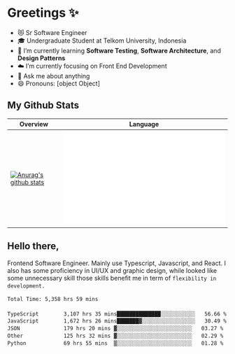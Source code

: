 # Greetings ✨
- 😻 Sr Software Engineer
- 🎓 Undergraduate Student at Telkom University, Indonesia
- 🌱 I’m currently learning **Software Testing**, **Software Architecture**, and **Design Patterns**
- ☁️ I’m currently focusing on Front End Development
- 💬 Ask me about anything
- 😄 Pronouns: [object Object]

## My Github Stats

| Overview | Language |
| --- | --- |
|[![Anurag's github stats](https://github-readme-stats.vercel.app/api?username=abui-am&count_private=true)](https://github.com/anuraghazra/github-readme-stats)|![Language](https://raw.githubusercontent.com/abui-am/stats/c6455f656dfce7acd3951e5ec5b25d72af0b2ee3/generated/languages.svg)|

## Hello there, 
Frontend Software Engineer. 
Mainly use Typescript, Javascript, and React. I also has some proficiency in UI/UX and graphic design, while looked like some unnecessary skill those skills benefit me in term of `flexibility in development.`


<!--START_SECTION:waka-->

```txt
Total Time: 5,358 hrs 59 mins

TypeScript        3,107 hrs 35 mins██████████████░░░░░░░░░░░   56.66 %
JavaScript        1,672 hrs 26 mins███████▓░░░░░░░░░░░░░░░░░   30.49 %
JSON              179 hrs 20 mins ▓░░░░░░░░░░░░░░░░░░░░░░░░   03.27 %
Other             125 hrs 32 mins ▓░░░░░░░░░░░░░░░░░░░░░░░░   02.29 %
Python            69 hrs 55 mins  ▒░░░░░░░░░░░░░░░░░░░░░░░░   01.28 %
```

<!--END_SECTION:waka-->

